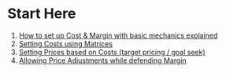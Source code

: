 # Start Here

1. [How to set up Cost & Margin with basic mechanics explained](/docs/pages/1-setup-basics.md)
2. [Setting Costs using Matrices](/docs/pages/2-costs-matrices.md)
3. [Setting Prices based on Costs (target pricing / goal seek)](/docs/pages/3-prices-dynamic.md)
4. [Allowing Price Adjustments while defending Margin](/docs/pages/4-defending-margin.md)



